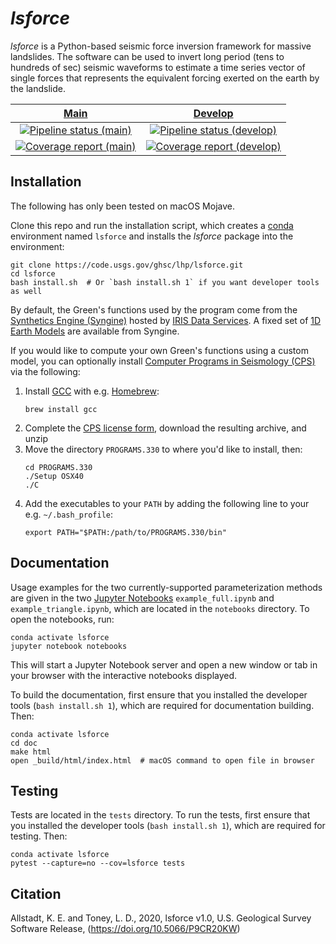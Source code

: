 *lsforce*
=========

*lsforce* is a Python-based seismic force inversion framework for massive landslides.
The software can be used to invert long period (tens to hundreds of sec) seismic
waveforms to estimate a time series vector of single forces that represents the
equivalent forcing exerted on the earth by the landslide.

| [Main](https://code.usgs.gov/ghsc/lhp/lsforce) | [Develop](https://code.usgs.gov/ghsc/users/ltoney/lsforce) |
|:----------------------------------------------:|:----------------------------------------------------------:|
| [![Pipeline status (main)](https://code.usgs.gov/ghsc/lhp/lsforce/badges/master/pipeline.svg)](https://code.usgs.gov/ghsc/lhp/lsforce/pipelines/latest) | [![Pipeline status (develop)](https://code.usgs.gov/ghsc/users/ltoney/lsforce/badges/master/pipeline.svg)](https://code.usgs.gov/ghsc/users/ltoney/lsforce/pipelines/latest) |
| [![Coverage report (main)](https://code.usgs.gov/ghsc/lhp/lsforce/badges/master/coverage.svg)](https://code.usgs.gov/ghsc/lhp/lsforce/-/jobs) | [![Coverage report (develop)](https://code.usgs.gov/ghsc/users/ltoney/lsforce/badges/master/coverage.svg)](https://code.usgs.gov/ghsc/users/ltoney/lsforce/-/jobs) |

Installation
------------

The following has only been tested on macOS Mojave.

Clone this repo and run the installation script, which creates a
[conda](https://docs.conda.io/en/latest/) environment named `lsforce` and installs
the _lsforce_ package into the environment:
```shell
git clone https://code.usgs.gov/ghsc/lhp/lsforce.git
cd lsforce
bash install.sh  # Or `bash install.sh 1` if you want developer tools as well
```

By default, the Green's functions used by the program come from the
[Synthetics Engine (Syngine)](http://ds.iris.edu/ds/products/syngine/) hosted by
[IRIS Data Services](http://ds.iris.edu/ds/products/). A fixed set of [1D Earth Models](http://ds.iris.edu/ds/products/syngine/#models)
are available from Syngine.

If you would like to compute your own Green's functions using a custom model, you can
optionally install
[Computer Programs in Seismology (CPS)](http://www.eas.slu.edu/eqc/eqccps.html) via the
following:

   1. Install [GCC](https://gcc.gnu.org/) with e.g. [Homebrew](https://brew.sh/):
      ```shell
      brew install gcc
      ```
   2. Complete the
      [CPS license form](http://www.eas.slu.edu/eqc/eqc_cps/CPS/cpslisc.html), download
      the resulting archive, and unzip
   3. Move the directory `PROGRAMS.330` to where you'd like to install, then:
      ```shell
      cd PROGRAMS.330
      ./Setup OSX40
      ./C
      ```
   4. Add the executables to your `PATH` by adding the following line to your e.g.
      `~/.bash_profile`:
      ```shell
      export PATH="$PATH:/path/to/PROGRAMS.330/bin"
      ```

Documentation
-------------

Usage examples for the two currently-supported parameterization methods are given in the
two [Jupyter Notebooks](https://jupyter.org/) `example_full.ipynb` and
`example_triangle.ipynb`, which are located in the `notebooks` directory. To open the
notebooks, run:
```shell
conda activate lsforce
jupyter notebook notebooks
```
This will start a Jupyter Notebook server and open a new window or tab in your browser
with the interactive notebooks displayed.

To build the documentation, first ensure that you installed the developer tools (`bash
install.sh 1`), which are required for documentation building. Then:
```shell
conda activate lsforce
cd doc
make html
open _build/html/index.html  # macOS command to open file in browser
```

Testing
-------

Tests are located in the `tests` directory. To run the tests, first ensure that you
installed the developer tools (`bash install.sh 1`), which are required for testing.
Then:
```shell
conda activate lsforce
pytest --capture=no --cov=lsforce tests
```

Citation
-------
Allstadt, K. E. and Toney, L. D., 2020, lsforce v1.0, U.S. Geological Survey Software Release, (https://doi.org/10.5066/P9CR20KW)